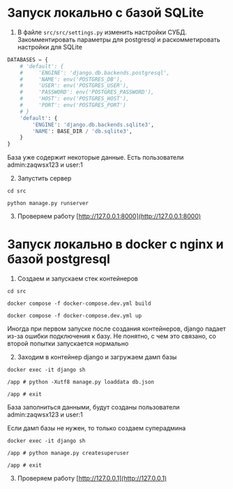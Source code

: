# Запуск локально с базой SQLite

1. В файле `src/src/settings.py` изменить настройки СУБД. Закомментировать параметры для postgresql и раскомметировать
   настройки для SQLite

```python
DATABASES = {
    # 'default': {
    #     'ENGINE': 'django.db.backends.postgresql',
    #     'NAME': env('POSTGRES_DB'),
    #     'USER': env('POSTGRES_USER'),
    #     'PASSWORD': env('POSTGRES_PASSWORD'),
    #     'HOST': env('POSTGRES_HOST'),
    #     'PORT': env('POSTGRES_PORT')
    # }
    'default': {
        'ENGINE': 'django.db.backends.sqlite3',
        'NAME': BASE_DIR / 'db.sqlite3',
    }
}
```

База уже содержит некоторые данные. Есть пользователи admin:zaqwsx123 и user:1

2. Запустить сервер

```commandline
cd src
```
```commandline
python manage.py runserver
```

3. Проверяем работу [http://127.0.0.1:8000](http://127.0.0.1:8000)

# Запуск локально в docker c nginx и базой postgresql

1. Создаем и запускаем стек контейнеров

```commandline
cd src
```
```commandline
docker compose -f docker-compose.dev.yml build
```
```commandline
docker compose -f docker-compose.dev.yml up
```

Иногда при первом запуске после создания контейнеров, django падает из-за ошибки подключения к базу. Не понятно, с чем
это связано, со второй попытки запускается нормально

2. Заходим в контейнер django и загружаем дамп базы

```commandline
docker exec -it django sh
```
```commandline
/app # python -Xutf8 manage.py loaddata db.json
```
```commandline
/app # exit
```

База заполниться данными, будут созданы пользователи admin:zaqwsx123 и user:1

Если дамп базы не нужен, то только создаем суперадмина

```commandline
docker exec -it django sh
```
```commandline
/app # python manage.py createsuperuser
```
```commandline
/app # exit
```

3. Проверяем работу [http://127.0.0.1](http://127.0.0.1)


